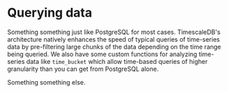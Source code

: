 # Querying data

Something something just like PostgreSQL for most cases.  TimescaleDB's architecture natively enhances the speed of typical queries of time-series data by pre-filtering large chunks of the data depending on the time range being queried.  We also have some custom functions for analyzing time-series data like `time_bucket` which allow time-based queries of higher granularity than you can get from PostgreSQL alone.

Something something else.
